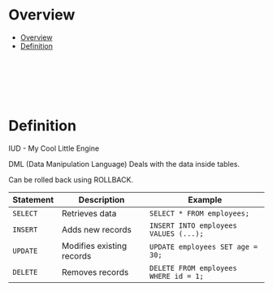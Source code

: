 # Overview

- [Overview](#overview)
- [Definition](#definition)

&nbsp;

&nbsp;

&nbsp;

# Definition

IUD - My Cool Little Engine

DML (Data Manipulation Language)
Deals with the data inside tables.

Can be rolled back using ROLLBACK.

| Statement | Description               | Example                               |
| --------- | ------------------------- | ------------------------------------- |
| `SELECT`  | Retrieves data            | `SELECT * FROM employees;`            |
| `INSERT`  | Adds new records          | `INSERT INTO employees VALUES (...);` |
| `UPDATE`  | Modifies existing records | `UPDATE employees SET age = 30;`      |
| `DELETE`  | Removes records           | `DELETE FROM employees WHERE id = 1;` |
